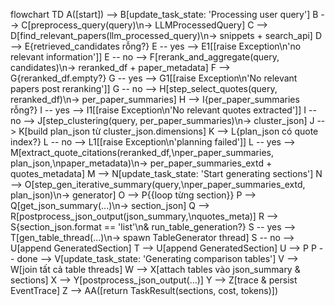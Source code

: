 flowchart TD
    A([start]) --> B[update_task_state: 'Processing user query']
    B --> C[preprocess_query(query)\n→ LLMProcessedQuery]
    C --> D[find_relevant_papers(llm_processed_query)\n→ snippets + search_api]
    D --> E{retrieved_candidates rỗng?}
    E -- yes --> E1[[raise Exception\n'no relevant information']]
    E -- no --> F[rerank_and_aggregate(query, candidates)\n→ reranked_df + paper_metadata]
    F --> G{reranked_df.empty?}
    G -- yes --> G1[[raise Exception\n'No relevant papers post reranking']]
    G -- no --> H[step_select_quotes(query, reranked_df)\n→ per_paper_summaries]
    H --> I{per_paper_summaries rỗng?}
    I -- yes --> I1[[raise Exception\n'No relevant quotes extracted']]
    I -- no --> J[step_clustering(query, per_paper_summaries)\n→ cluster_json]
    J --> K[build plan_json từ cluster_json.dimensions]
    K --> L{plan_json có quote index?}
    L -- no --> L1[[raise Exception\n'planning failed']]
    L -- yes --> M[extract_quote_citations(reranked_df,\nper_paper_summaries, plan_json,\npaper_metadata)\n→ per_paper_summaries_extd + quotes_metadata]
    M --> N[update_task_state: 'Start generating sections']
    N --> O[step_gen_iterative_summary(query,\nper_paper_summaries_extd, plan_json)\n→ generator]
    O --> P{{loop từng section}}
    P --> Q[get_json_summary(...)\n→ section_json]
    Q --> R[postprocess_json_output(json_summary,\nquotes_meta)]
    R --> S{section_json.format == 'list'\n& run_table_generation?}
    S -- yes --> T[gen_table_thread(...)\n→ spawn TableGenerator thread]
    S -- no --> U[append GeneratedSection]
    T --> U[append GeneratedSection]
    U --> P
    P -- done --> V[update_task_state: 'Generating comparison tables']
    V --> W[join tất cả table threads]
    W --> X[attach tables vào json_summary & sections]
    X --> Y[postprocess_json_output(...)]
    Y --> Z[trace & persist EventTrace]
    Z --> AA([return TaskResult(sections, cost, tokens)])
